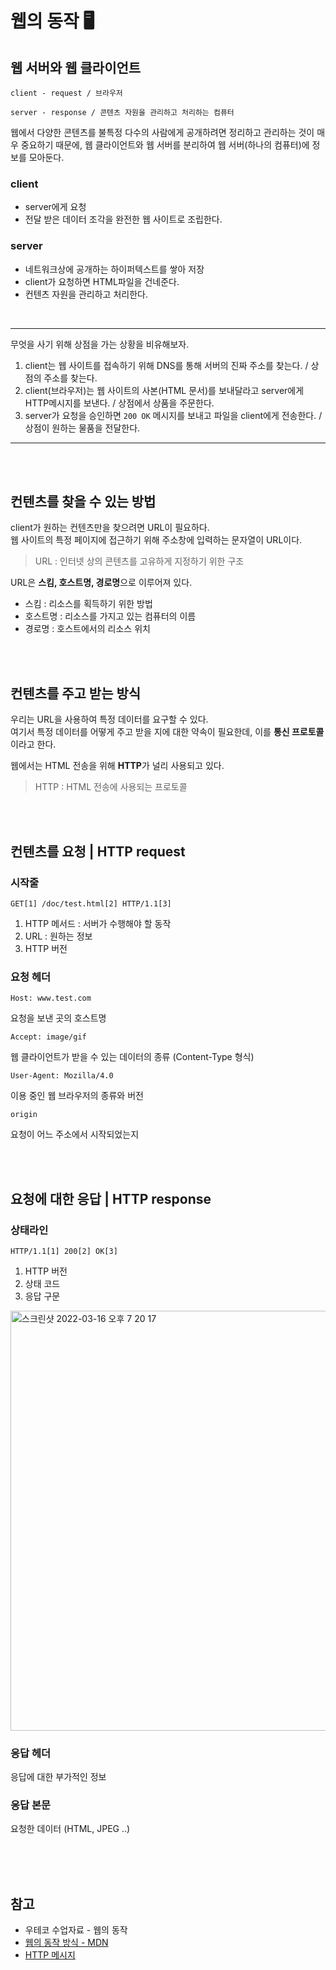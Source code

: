 # 웹의 동작 🖥

## 웹 서버와 웹 클라이언트

```
client - request / 브라우저

server - response / 콘텐츠 자원을 관리하고 처리하는 컴퓨터
```

웹에서 다양한 콘텐츠를 불특정 다수의 사람에게 공개하려면 정리하고 관리하는 것이 매우 중요하기 때문에, 웹 클라이언트와 웹 서버를 분리하여 웹 서버(하나의 컴퓨터)에 정보를 모아둔다.

### client

- server에게 요청
- 전달 받은 데이터 조각을 완전한 웹 사이트로 조립한다.

### server

- 네트워크상에 공개하는 하이퍼텍스트를 쌓아 저장
- client가 요청하면 HTML파일을 건네준다.
- 컨텐츠 자원을 관리하고 처리한다.

<br />

---

무엇을 사기 위해 상점을 가는 상황을 비유해보자.

1. client는 웹 사이트를 접속하기 위해 DNS를 통해 서버의 진짜 주소를 찾는다. / 상점의 주소를 찾는다.
2. client(브라우저)는 웹 사이트의 사본(HTML 문서)를 보내달라고 server에게 HTTP메시지를 보낸다. / 상점에서 상품을 주문한다.
3. server가 요청을 승인하면 `200 OK` 메시지를 보내고 파일을 client에게 전송한다. / 상점이 원하는 물품을 전달한다.

---

<br />
<br />

## 컨텐츠를 찾을 수 있는 방법

client가 원하는 컨텐츠만을 찾으려면 URL이 필요하다.  
웹 사이트의 특정 페이지에 접근하기 위해 주소창에 입력하는 문자열이 URL이다.

> URL : 인터넷 상의 콘텐츠를 고유하게 지정하기 위한 구조

URL은 **스킴, 호스트명, 경로명**으로 이루어져 있다.

- 스킴 : 리소스를 획득하기 위한 방법
- 호스트명 : 리소스를 가지고 있는 컴퓨터의 이름
- 경로명 : 호스트에서의 리소스 위치

<br />
<br />

## 컨텐츠를 주고 받는 방식

우리는 URL을 사용하여 특정 데이터를 요구할 수 있다.  
여기서 특정 데이터를 어떻게 주고 받을 지에 대한 약속이 필요한데,
이를 **통신 프로토콜**이라고 한다.

웹에서는 HTML 전송을 위해 **HTTP**가 널리 사용되고 있다.

> HTTP : HTML 전송에 사용되는 프로토콜

<br />
<br />

## 컨텐츠를 요청 | HTTP request

### 시작줄

`GET[1] /doc/test.html[2] HTTP/1.1[3]`

1. HTTP 메서드 : 서버가 수행해야 할 동작
2. URL : 원하는 정보
3. HTTP 버전

### 요청 헤더

`Host: www.test.com`

요청을 보낸 곳의 호스트명

`Accept: image/gif`

웹 클라이언트가 받을 수 있는 데이터의 종류 (Content-Type 형식)

`User-Agent: Mozilla/4.0`

이용 중인 웹 브라우저의 종류와 버전

`origin`

요청이 어느 주소에서 시작되었는지

<br />
<br />

## 요청에 대한 응답 | HTTP response

### 상태라인

`HTTP/1.1[1] 200[2] OK[3]`

1. HTTP 버전
2. 상태 코드
3. 응답 구문

<img width="672" alt="스크린샷 2022-03-16 오후 7 20 17" src="https://user-images.githubusercontent.com/52737532/158568616-f6b10cab-b585-4767-85dd-a8a1fe9e55a5.png">

### 응답 헤더

응답에 대한 부가적인 정보

### 응답 본문

요청한 데이터 (HTML, JPEG ..)

<br />
<br />
<br />

## 참고

- 우테코 수업자료 - 웹의 동작
- [웹의 동작 방식 - MDN](https://developer.mozilla.org/ko/docs/Learn/Getting_started_with_the_web/How_the_Web_works)
- [HTTP 메시지](https://developer.mozilla.org/ko/docs/Web/HTTP/Messages)
